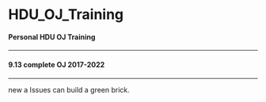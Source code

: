 # HDU_OJ_Training
#### Personal HDU OJ Training

---

#### 9.13 complete OJ 2017-2022

---
new a Issues can build a green brick.

